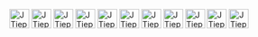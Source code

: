 <div style="">
    <img align="center" alt="JTieppo-Python" height="35" width="35" src="https://github.com/JTieppo/JTieppo/blob/main/imgs/python.png">
    <img align="center" alt="JTieppo-Cpp" height="35" width="35" src="https://github.com/JTieppo/JTieppo/blob/main/imgs/Cpp.png">
    <img align="center" alt="JTieppo-JS" heigth="35" width="35" src="https://github.com/JTieppo/JTieppo/blob/main/imgs/java-script.png">
    <img align="center" alt="JTieppo-css" height="35" width="35" src="https://github.com/JTieppo/JTieppo/blob/main/imgs/css.png">
    <img align="center" alt="JTieppo-html" height="35" width="35" src="https://github.com/JTieppo/JTieppo/blob/main/imgs/html.png">
    <img align="center" alt="JTieppo-git" height="35" width="35" src="https://github.com/JTieppo/JTieppo/blob/main/imgs/git.png"> 
    <img align="center" alt="JTieppo-react" height="35" width="35" src="https://github.com/JTieppo/JTieppo/blob/main/imgs/react.png">
    <img align="center" alt="JTieppo-typescript" height="35" width="35" src="https://github.com/JTieppo/JTieppo/blob/main/imgs/typescript.png">
    <img align="center" alt="JTieppo-nodejs" height="35" width="35" src="https://github.com/JTieppo/JTieppo/blob/main/imgs/nodejs.png">
    <img align="center" alt="JTieppo-bootstrap" height="35" width="35" src="https://github.com/JTieppo/JTieppo/blob/main/imgs/bootstrap.png">
    <img align="center" alt="JTieppo-nextjs" height="35" width="35" src="https://github.com/JTieppo/JTieppo/blob/main/imgs/nextjs.png">
</div>




   <!-- <p> Referência icones:
    - Iconduck
    - Flaticon
    </p>-->
 

